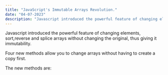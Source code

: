 ```yaml
---
title: "JavaScript's Immutable Arrays Revolution."
date: "04-07-2023"
description: "Javascript introduced the powerful feature of changing elements, sort,reverse and splice arrays without changing the original, thus giving it immutability."
---
```


Javascript introduced the powerful feature of changing elements, sort,reverse and splice arrays without changing the original, thus giving it immutability.

Four new methods allow you to change arrays without having to create a copy first.

The new methods are:
